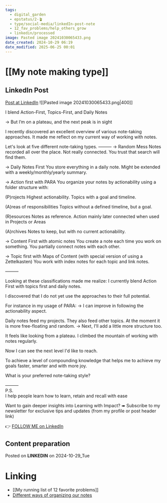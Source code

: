 ```yaml
---
tags:
  - digital_garden
  - epstatus/2-🪴
  - type/social-media/linkedIn-post-note
  - 12_fav_problems/help_others_grow
  - linkedin/processed
image: Pasted image 20241030065433.png
date_created: 2024-10-29 06:19
date_modified: 2025-06-25 00:01
---
```

# [[My note making type]]

## LinkedIn Post

[Post at LinkedIn](https://www.linkedin.com/posts/sebastiankamilli_i-blend-action-first-topics-first-and-daily-activity-7256922771484557313-zXoe?utm_source=share&utm_medium=member_desktop)
![[Pasted image 20241030065433.png|400]]  

I blend Action-First, Topics-First, and Daily Notes

→ But I’m on a plateau, and the next peak is in sight

I recently discovered an excellent overview of various note-taking approaches. It made me reflect on my current way of working with notes. 

Let's look at five different note-taking types.
———
→ Random Mess
Notes recorded all over the place. 
Not really connected. 
You trust that search will find them. 

→ Daily Notes First
You store everything in a daily note. 
Might be extended with a weekly/monthly/yearly summary.

→ Action first with PARA
You organize your notes by actionability using a folder structure with:

(P)rojects
Highest actionability. Topics with a goal and timeline. 

(A)reas of responsibilities
Topics without a defined timeline, but a goal.

(R)esources
Notes as reference. Action mainly later connected when used in Projects or Areas

(A)rchives 
Notes to keep, but with no current actionability.

→ Content First with atomic notes
You create a note each time you work on something. 
You partially connect notes with each other.

→ Topic first with Maps of Content
(with special version of using a Zettelkasten)
You work with index notes for each topic and link notes.

———

Looking at these classifications made me realize:
I currently blend Action First with topics first and daily notes.

I discovered that I do not yet use the approaches to their full potential. 

For instance in my usage of PARA:
→ I can improve in following the actionability aspect.

Daily notes feed my projects. They also feed other topics. 
At the moment it is more free-floating and random. 
→ Next, I'll add a little more structure too.

It feels like looking from a plateau. 
I climbed the mountain of working with notes regularly. 

Now I can see the next level I'd like to reach. 

To achieve a level of compounding knowledge that helps me to achieve my goals faster, smarter and with more joy. 

What is your preferred note-taking style?

———  
P.S.  
I help people learn how to learn, retain and recall with ease

Want to gain deeper insights into Learning with Impact?
➠ Subscribe to my newsletter for exclusive tips and updates
(from my profile or post header link)

👉 [FOLLOW ME on LinkedIn](https://www.linkedin.com/comm/mynetwork/discovery-see-all?usecase=PEOPLE_FOLLOWS&followMember=sebastiankamilli)

## Content preparation

Posted on **LINKEDIN** on 2024-10-29_Tue

# Linking

+ [[My running list of 12 favorite problems]]
+ [Different ways of organizing our notes](https://www.youtube.com/watch?v=AtdAAD47aQY)